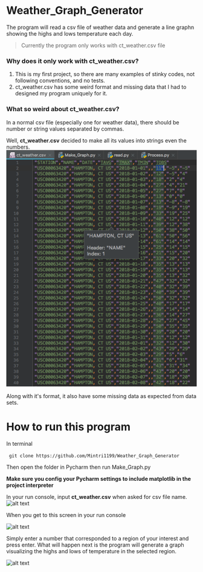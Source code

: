 # Weather_Graph_Generator
The program will read a csv file of weather data and generate a line graphn showing the highs and lows temperature each day.
> Currently the program only works with ct_weather.csv file


### Why does it only work with ct_weather.csv? 
1. This is my first project, so there are many examples of stinky codes, not following conventions, and no tests.
2. ct_weather.csv has some weird format and missing data that I had to designed my program uniquely for it.

### What so weird about ct_weather.csv?
In a normal csv file (especially one for weather data), there should be number or string values separated by commas.

Well, **ct_weather.csv** decided to make all its values into strings even the numbers.
![alt text][csv bad]

[csv bad]: https://github.com/Mintri1199/Weather_Graph_Generator/blob/master/bad_format.png

Along with it's format, it also have some missing data as expected from data sets.

# How to run this program

In terminal

``` git clone https://github.com/Mintri1199/Weather_Graph_Generator``` 

Then open the folder in Pycharm then run Make_Graph.py

**Make sure you config your Pycharm settings to include matplotlib in the project interpreter**

In your run console, input **ct_weather.csv** when asked for csv file name.
![alt text](https://github.com/Mintri1199/Weather_Graph_Generator/blob/master/Initial%20startup.png)


When you get to this screen in your run console

![alt text](https://github.com/Mintri1199/Weather_Graph_Generator/blob/master/Region_selection.png)

Simply enter a number that corresponded to a region of your interest and press enter. 
What will happen next is the program will generate a graph visualizing the highs and lows of temperature in the selected region.

![alt text](https://github.com/Mintri1199/Weather_Graph_Generator/blob/master/selected_graph.png)

